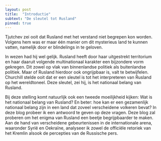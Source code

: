 ```yaml
---
layout: post
title:  "Introductie"
subtext: "De sleutel tot Rusland"
pinned: true
---
```


Tjutchev zei ooit dat Rusland met het verstand niet begrepen kon worden. Volgens hem was er maar één manier om dit mysterieus land te kunnen vatten, namelijk door er blindelings in te geloven.

In wezen had hij wel gelijk. Rusland heeft door haar uitgestrekt territorium en haar daaruit volgende multinationaal karakter een bijzondere vorm gekregen. Dit zowel op vlak van binnenlandse politiek als buitenlandse politiek. Maar of Rusland hierdoor ook ongrijpbaar is, valt te betwijfelen. Churchill stelde ooit dat er een sleutel is tot het interpreteren van Rusland op het wereldtoneel. Deze sleutel, zei hij, is het nationaal belang van Rusland.

Bij deze stelling komt natuurlijk ook een tweede moeilijkheid kijken: Wat is het nationaal belang van Rusland? En beter: hoe kan er een gezamenlijk nationaal belang zijn in een land dat zoveel verscheidene volkeren bevat? In deze blog probeer ik een antwoord te geven op deze vragen. Deze blog zal proberen om het enigma van Rusland een beetje begrijpbaarder te maken. Aan de hand van verscheidene gebeurtenissen in de internationale arena, waaronder Syrië en Oekraïne, analyseer ik zowel de officiële retoriek van het Kremlin alsook de percepties van de Russische pers. 

